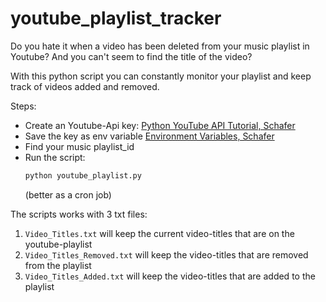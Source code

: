 # youtube_playlist_tracker

Do you hate it when a video has been deleted from your music playlist in Youtube?
And you can't seem to find the title of the video? 

With this python script you can constantly monitor your playlist and keep track of videos added and removed.

Steps:
* Create an Youtube-Api key: [Python YouTube API Tutorial, Schafer](https://www.youtube.com/watch?v=th5_9woFJmk)
* Save the key as env variable [Environment Variables, Schafer](https://www.youtube.com/watch?v=5iWhQWVXosU)
* Find your music playlist_id
* Run the script:
  ```sh
  python youtube_playlist.py
  ```
  (better as a cron job)

The scripts works with 3 txt files:
1. `Video_Titles.txt` will keep the current video-titles that are on the youtube-playlist
2. `Video_Titles_Removed.txt` will keep the video-titles that are removed from the playlist
3. `Video_Titles_Added.txt` will keep the video-titles that are added to the playlist
